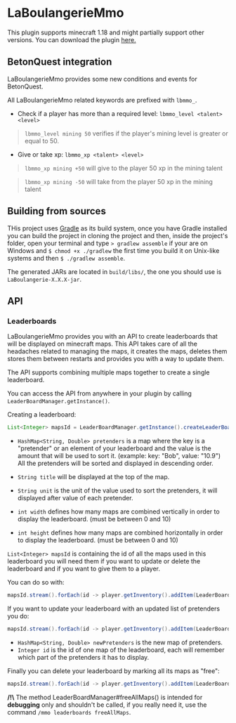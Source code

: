 # LaBoulangerieMmo

This plugin supports minecraft 1.18 and might partially support other versions.
You can download the plugin [here.](https://github.com/LaBoulangerie/LaBoulangerieMmo/releases/latest)

## BetonQuest integration

LaBoulangerieMmo provides some new conditions and events for BetonQuest.

All LaBoulangerieMmo related keywords are prefixed with `lbmmo_`.

- Check if a player has more than a required level: `lbmmo_level <talent> <level>`
> `lbmmo_level mining 50` verifies if the player's mining level is greater or equal to 50.

- Give or take xp: `lbmmo_xp <talent> <level>`
> `lbmmo_xp mining +50` will give to the player 50 xp in the mining talent

> `lbmmo_xp mining -50` will take from the player 50 xp in the mining talent

## Building from sources

THis project uses [Gradle](https://gradle.org/) as its build system, once you have Gradle installed you can build the project in cloning the project and then, inside the project's folder, open your terminal and type `> gradlew assemble` if your are on Windows and `$ chmod +x ./gradlew` the first time you build it on Unix-like systems and then `$ ./gradlew assemble`.

The generated JARs are located in `build/libs/`, the one you should use is `LaBoulangerie-X.X.X-jar`.

## API

### Leaderboards

LaBoulangerieMmo provides you with an API to create leaderboards that will be displayed on minecraft maps.
This API takes care of all the headaches related to managing the maps, it creates the maps, deletes them stores them between restarts and provides you with a way to update them.

The API supports combining multiple maps together to create a single leaderboard.

You can access the API from anywhere in your plugin by calling `LeaderBoardManager.getInstance()`.

Creating a leaderboard:

```java
List<Integer> mapsId = LeaderBoardManager.getInstance().createLeaderBoard(pretenders, title, unit, width, height)
```

- `HashMap<String, Double> pretenders` is a map where the key is a "pretender" or an element of your leaderboard and the value is the amount that will be used to sort it. (example: key: "Bob", value: "10.9")
All the pretenders will be sorted and displayed in descending order.

- `String title` will be displayed at the top of the map.
- `String unit` is the unit of the value used to sort the pretenders, it will displayed after value of each pretender.
- `int width` defines how many maps are combined vertically in order to display the leaderboard. (must be between 0 and 10)
- `int height` defines how many maps are combined horizontally in order to display the leaderboard. (must be between 0 and 10)

`List<Integer> mapsId` is containing the id of all the maps used in this leaderboard you will need them if you want to update or delete the leaderboard and if you want to give them to a player.

You can do so with:
```java
mapsId.stream().forEach(id -> player.getInventory().addItem(LeaderBoardManager.getInstance().getMapItem(id)));
```

If you want to update your leaderboard with an updated list of pretenders you do:

```java
mapsId.stream().forEach(id -> player.getInventory().addItem(LeaderBoardManager.getInstance().updateMap(id, newPretenders)));
```
- `HashMap<String, Double> newPretenders` is the new map of pretenders.
- `Integer id` is the id of one map of the leaderboard, each will remember which part of the pretenders it has to display.

Finally you can delete your leaderboard by marking all its maps as "free":
```java
mapsId.stream().forEach(id -> player.getInventory().addItem(LeaderBoardManager.getInstance().freeMap(id)));
```

**/!\\** The method LeaderBoardManager#freeAllMaps() is intended for **debugging** only and shouldn't be called, if you really need it, use the command `/mmo leaderboards freeAllMaps`.
